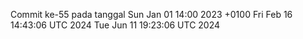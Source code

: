 Commit ke-55 pada tanggal Sun Jan 01 14:00 2023 +0100
Fri Feb 16 14:43:06 UTC 2024
Tue Jun 11 19:23:06 UTC 2024
